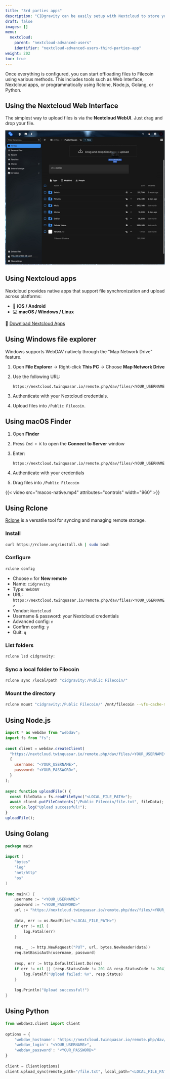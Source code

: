 ```yaml
---
title: "3rd parties apps"
description: "CIDgravity can be easily setup with Nextcloud to store your files on IPFS"
draft: false
images: []
menu:
  nextcloud:
    parent: "nextcloud-advanced-users"
    identifier: "nextcloud-advanced-users-third-parties-app"
weight: 202
toc: true
---
```


Once everything is configured, you can start offloading files to Filecoin using various methods. This includes tools such as Web Interface, Nextcloud apps, or programmatically using Rclone, Node.js, Golang, or Python.


## Using the Nextcloud Web Interface

The simplest way to upload files is via the **Nextcloud WebUI**. Just drag and drop your file.

<img src="drop-file.jpg" alt="Upload a File with Nextcloud" width="640">

## Using Nextcloud apps

Nextcloud provides native apps that support file synchronization and upload across platforms:

* 📱 **iOS / Android**
* 💻 **macOS / Windows / Linux**

🔗 [Download Nextcloud Apps](https://nextcloud.com/files/)

## Using Windows file explorer

Windows supports WebDAV natively through the "Map Network Drive" feature.

1. Open **File Explorer** → Right-click **This PC** → Choose **Map Network Drive**
2. Use the following URL:

   ```
   https://nextcloud.twinquasar.io/remote.php/dav/files/<YOUR_USERNAME>/
   ```
3. Authenticate with your Nextcloud credentials.
4. Upload files into `/Public Filecoin`.

## Using macOS Finder

1. Open **Finder**
2. Press `Cmd + K` to open the **Connect to Server** window
3. Enter:

   ```
   https://nextcloud.twinquasar.io/remote.php/dav/files/<YOUR_USERNAME>
   ```
4. Authenticate with your credentials
5. Drag files into `/Public Filecoin`

{{< video src="macos-native.mp4" attributes="controls" width="960" >}}

## Using Rclone

[Rclone](https://rclone.org/) is a versatile tool for syncing and managing remote storage.

### Install

```bash
curl https://rclone.org/install.sh | sudo bash
```

### Configure

```bash
rclone config
```

* Choose `n` for **New remote**
* Name: `cidgravity`
* Type: `WebDAV`
* URL: `https://nextcloud.twinquasar.io/remote.php/dav/files/<YOUR_USERNAME>`
* Vendor: `Nextcloud`
* Username & password: your Nextcloud credentials
* Advanced config: `n`
* Confirm config: `y`
* Quit: `q`

### List folders

```bash
rclone lsd cidgravity:
```

### Sync a local folder to Filecoin

```bash
rclone sync /local/path "cidgravity:/Public Filecoin/"
```

### Mount the directory

```bash
rclone mount "cidgravity:/Public Filecoin/" /mnt/filecoin --vfs-cache-mode writes &
```

## Using Node.js

```javascript
import * as webdav from "webdav";
import fs from "fs";

const client = webdav.createClient(
  "https://nextcloud.twinquasar.io/remote.php/dav/files/<YOUR_USERNAME>/",
  {
    username: "<YOUR_USERNAME>",
    password: "<YOUR_PASSWORD>",
  }
);

async function uploadFile() {
  const fileData = fs.readFileSync("<LOCAL_FILE_PATH>");
  await client.putFileContents("/Public Filecoin/file.txt", fileData);
  console.log("Upload successful!");
}
uploadFile();
```

## Using Golang

```go
package main

import (
    "bytes"
    "log"
    "net/http"
    "os"
)

func main() {
    username := "<YOUR_USERNAME>"
    password := "<YOUR_PASSWORD>"
    url := "https://nextcloud.twinquasar.io/remote.php/dav/files/<YOUR_USERNAME>/Public Filecoin/file.txt"

    data, err := os.ReadFile("<LOCAL_FILE_PATH>")
    if err != nil {
        log.Fatal(err)
    }

    req, _ := http.NewRequest("PUT", url, bytes.NewReader(data))
    req.SetBasicAuth(username, password)

    resp, err := http.DefaultClient.Do(req)
    if err != nil || (resp.StatusCode != 201 && resp.StatusCode != 204) {
        log.Fatalf("Upload failed: %v", resp.Status)
    }

    log.Println("Upload successful!")
}
```

## Using Python

```python
from webdav3.client import Client

options = {
    'webdav_hostname': "https://nextcloud.twinquasar.io/remote.php/dav/files/<YOUR_USERNAME>/Public Filecoin/",
    'webdav_login': "<YOUR_USERNAME>",
    'webdav_password': "<YOUR_PASSWORD>"
}

client = Client(options)
client.upload_sync(remote_path="/file.txt", local_path="<LOCAL_FILE_PATH>")
```